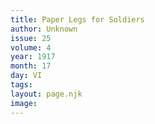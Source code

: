 ```yaml
---
title: Paper Legs for Soldiers
author: Unknown
issue: 25
volume: 4
year: 1917
month: 17
day: VI
tags:
layout: page.njk
image:
---
```



